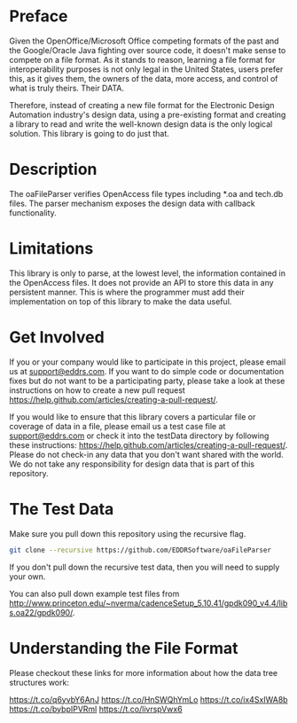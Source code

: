# Preface
Given the OpenOffice/Microsoft Office competing formats of the past and the Google/Oracle Java fighting over source code, it doesn't make sense to compete on a file format.  As it stands to reason, learning a file format for interoperability purposes is not only legal in the United States, users prefer this, as it gives them, the owners of the data,  more access, and control of what is truly theirs.  Their DATA.  

Therefore, instead of creating a new file format for the Electronic Design Automation industry's design data, using a pre-existing format and creating a library to read and write the well-known design data is the only logical solution.  This library is going to do just that.

# Description
The oaFileParser verifies OpenAccess file types including \*.oa and tech.db files.  The parser mechanism exposes the design data with callback functionality.

# Limitations
This library is only to parse, at the lowest level, the information contained in the OpenAccess files.  It does not provide an API to store this data in any persistent manner.  This is where the programmer must add their implementation on top of this library to make the data useful.

# Get Involved
If you or your company would like to participate in this project, please email us at support@eddrs.com.  If you want to do simple code or documentation fixes but do not want to be a participating party, please take a look at these instructions on how to create a new pull request https://help.github.com/articles/creating-a-pull-request/.

If you would like to ensure that this library covers a particular file or coverage of data in a file, please email us a test case file at support@eddrs.com or check it into the testData directory by following these instructions: https://help.github.com/articles/creating-a-pull-request/.  Please do not check-in any data that you don't want shared with the world.  We do not take any responsibility for design data that is part of this repository.

# The Test Data
Make sure you pull down this repository using the recursive flag.
```sh
git clone --recursive https://github.com/EDDRSoftware/oaFileParser
```
If you don't pull down the recursive test data, then you will need to supply your own.

You can also pull down example test files from http://www.princeton.edu/~nverma/cadenceSetup_5.10.41/gpdk090_v4.4/libs.oa22/gpdk090/.

# Understanding the File Format
Please checkout these links for more information about how the data tree structures work:

https://t.co/q6yvbY6AnJ
https://t.co/HnSWQhYmLo
https://t.co/ix4SxIWA8b
https://t.co/bybpIPVRml
https://t.co/livrspVwx6


